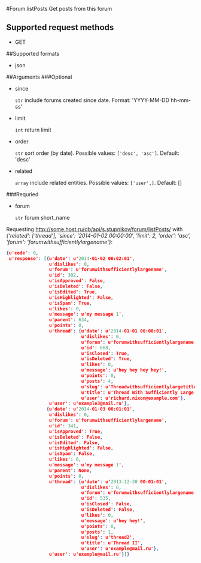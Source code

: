 #Forum.listPosts
Get posts from this forum

## Supported request methods 
* GET

##Supported formats
* json

##Arguments
###Optional
* since

   ```str``` include forums created since date. Format: 'YYYY-MM-DD hh-mm-ss'
* limit

   ```int``` return limit
* order

   ```str``` sort order (by date). Possible values: ```['desc', 'asc']```. Default: 'desc'
* related

   ```array``` include related entities. Possible values: ```['user',]```. Default: []


###Requried
* forum

   ```str``` forum short_name


Requesting http://some.host.ru/db/api/s.stupnikov/forum/listPosts/ with _{'related': ['thread'], 'since': '2014-01-02 00:00:00', 'limit': 2, 'order': 'asc', 'forum': 'forumwithsufficientlylargename'}_:
```json
{u'code': 0,
 u'response': [{u'date': u'2014-01-02 00:02:01',
                u'dislikes': 0,
                u'forum': u'forumwithsufficientlylargename',
                u'id': 302,
                u'isApproved': False,
                u'isDeleted': False,
                u'isEdited': True,
                u'isHighlighted': False,
                u'isSpam': True,
                u'likes': 0,
                u'message': u'my message 1',
                u'parent': 634,
                u'points': 0,
                u'thread': {u'date': u'2014-01-01 00:00:01',
                            u'dislikes': 0,
                            u'forum': u'forumwithsufficientlylargename',
                            u'id': 668,
                            u'isClosed': True,
                            u'isDeleted': True,
                            u'likes': 0,
                            u'message': u'hey hey hey hey!',
                            u'points': 0,
                            u'posts': 4,
                            u'slug': u'Threadwithsufficientlylargetitle',
                            u'title': u'Thread With Sufficiently Large Title',
                            u'user': u'richard.nixon@example.com'},
                u'user': u'example3@mail.ru'},
               {u'date': u'2014-01-03 00:01:01',
                u'dislikes': 0,
                u'forum': u'forumwithsufficientlylargename',
                u'id': 341,
                u'isApproved': True,
                u'isDeleted': False,
                u'isEdited': False,
                u'isHighlighted': False,
                u'isSpam': False,
                u'likes': 0,
                u'message': u'my message 1',
                u'parent': None,
                u'points': 0,
                u'thread': {u'date': u'2013-12-30 00:01:01',
                            u'dislikes': 0,
                            u'forum': u'forumwithsufficientlylargename',
                            u'id': 535,
                            u'isClosed': False,
                            u'isDeleted': False,
                            u'likes': 0,
                            u'message': u'hey hey!',
                            u'points': 0,
                            u'posts': 1,
                            u'slug': u'thread2',
                            u'title': u'Thread II',
                            u'user': u'example@mail.ru'},
                u'user': u'example@mail.ru'}]}
```

